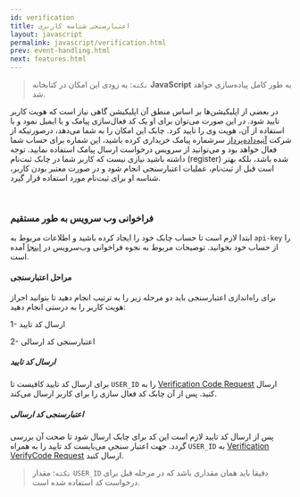 ```yaml
---
id: verification
title: اعتبارسنجی شناسه کاربری
layout: javascript
permalink: javascript/verification.html
prev: event-handling.html
next: features.html
---
```


> `نکته`: به زودی این امکان در کتابخانه **JavaScript** به طور کامل پیاده‌سازی خواهد شد.

در بعضی از اپلیکیشن‌ها بر اساس منطق آن اپلیکیشن گاهی نیاز است که هویت کاربر تایید شود. در این صورت می‌توان برای او یک کد فعال‌سازی پیامک و یا ایمیل نمود و با استفاده از آن، هویت وی را تایید کرد. چابک این امکان را به شما می‌دهد، درصورتیکه از شرکت [آتیه‌داده‌پرداز](http://www.adpdigital.com) سرشماره پیامک خریداری کرده باشید، این شماره برای حساب شما فعال خواهد بود و می‌توانید از سرویس درخواست ارسال پیامک استفاده نمایید. توجه داشته باشید نیازی نیست که کاربر شما در چابک ثبت‌نام (register) شده باشد، بلکه بهتر است قبل از ثبت‌نام، عملیات اعتبارسنجی انجام شود و در صورت معتبر بودن کاربر، شناسه او برای ثبت‌نام مورد استفاده قرار گیرد.

<Br>

### فراخوانی وب سرویس به طور مستقیم

ابتدا لازم است تا حساب چابک خود را ایجاد کرده باشید و اطلاعات مربوط به `api-key` را از حساب خود بخوانید. توضیحات مربوط به نحوه فراخوانی وب‌سرویس در [اینجا](https://api.doc.chabokpush.com/#/Verification) آمده است.


#### مراحل اعتبارسنجی

برای راه‌اندازی اعتبارسنجی باید دو مرحله زیر را به ترتیب انجام دهید تا بتوانید احراز هویت کاربر را به درستی انجام دهید:

1- ارسال کد تایید

2- اعتبارسنجی کد ارسالی

##### ارسال کد تایید

برای ارسال کد تایید کافیست تا `USER_ID` را به  [Verification Code Request](https://api.doc.chabokpush.com/#/Verification/Verification_requestVerificationCode) ارسال کنید. پس از آن چابک کد فعال سازی را برای کاربر ارسال می‌کند.
 
##### اعتبارسنجی کد ارسالی 
 پس از ارسال کد تایید لازم است این کد برای چابک ارسال شود تا صحت آن بررسی گردد. جهت اعتبار سنجی می‌بایست کد تایید را به همراه `USER_ID` به [Verification VerifyCode Request](https://api.doc.chabokpush.com/#/Verification/Verification_verifyCode) ارسال کنید. 

>  `نکته`: مقدار `USER_ID`  دقیقا باید همان مقداری باشد که در مرحله قبل  برای درخواست کد استفاده شده است.

